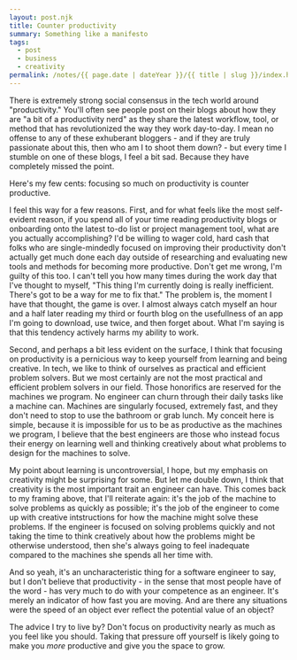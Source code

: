 ```yaml
---
layout: post.njk
title: Counter productivity
summary: Something like a manifesto
tags:
  - post
  - business
  - creativity
permalink: /notes/{{ page.date | dateYear }}/{{ title | slug }}/index.html
---
```


There is extremely strong social consensus in the tech world around "productivity." You'll often see people post on their blogs about how they are "a bit of a productivity nerd" as they share the latest workflow, tool, or method that has revolutionized the way they work day-to-day. I mean no offense to any of these exhuberant bloggers - and if they are truly passionate about this, then who am I to shoot them down? - but every time I stumble on one of these blogs, I feel a bit sad. Because they have completely missed the point.

Here's my few cents: focusing so much on productivity is counter productive. 

I feel this way for a few reasons. First, and for what feels like the most self-evident reason, if you spend all of your time reading productivity blogs or onboarding onto the latest to-do list or project management tool, what are you actually accomplishing? I'd be willing to wager cold, hard cash that folks who are single-mindedly focused on improving their productivity don't actually get much done each day outside of researching and evaluating new tools and methods for becoming more productive. Don't get me wrong, I'm guilty of this too. I can't tell you how many times during the work day that I've thought to myself, "This thing I'm currently doing is really inefficient. There's got to be a way for me to fix that." The problem is, the moment I have that thought, the game is over. I almost always catch myself an hour and a half later reading my third or fourth blog on the usefullness of an app I'm going to download, use twice, and then forget about. What I'm saying is that this tendency actively harms my ability to work.

Second, and perhaps a bit less evident on the surface, I think that focusing on productivity is a pernicious way to keep yourself from learning and being creative. In tech, we like to think of ourselves as practical and efficient problem solvers. But we most certainly are not the most practical and efficient problem solvers in our field. Those honorifics are reserved for the machines we program. No engineer can churn through their daily tasks like a machine can. Machines are singularly focused, extremely fast, and they don't need to stop to use the bathroom or grab lunch. My conceit here is simple, because it is impossible for us to be as productive as the machines we program, I believe that the best engineers are those who instead focus their energy on learning well and thinking creatively about what problems to design for the machines to solve. 

My point about learning is uncontroversial, I hope, but my emphasis on creativity might be surprising for some. But let me double down, I think that creativity is the most important trait an engineer can have. This comes back to my framing above, that I'll reiterate again: it's the job of the machine to solve problems as quickly as possible; it's the job of the engineer to come up with creative intstructions for how the machine might solve these problems. If the engineer is focused on solving problems quickly and not taking the time to think creatively about how the problems might be otherwise understood, then she's always going to feel inadequate compared to the machines she spends all her time with.

And so yeah, it's an uncharacteristic thing for a software engineer to say, but I don't believe that productivity - in the sense that most people have of the word - has very much to do with your competence as an engineer. It's merely an indicator of how fast you are moving. And are there any situations were the speed of an object ever reflect the potential value of an object?

The advice I try to live by? Don't focus on productivity nearly as much as you feel like you should. Taking that pressure off yourself is likely going to make you _more_ productive and give you the space to grow.